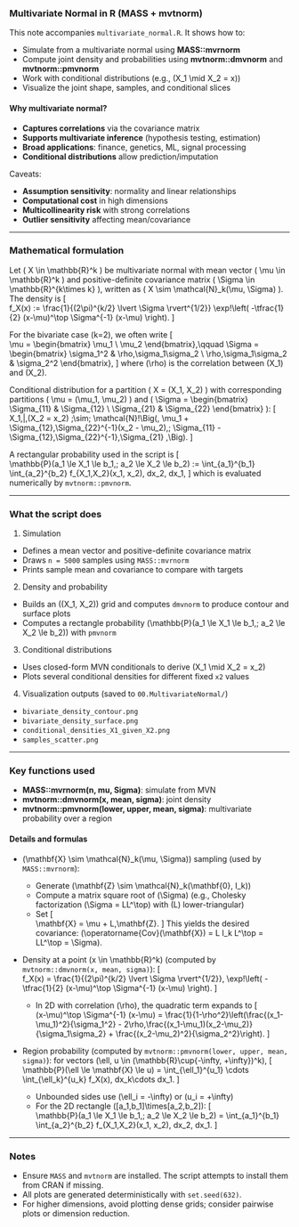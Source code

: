 ### Multivariate Normal in R (MASS + mvtnorm)

This note accompanies `multivariate_normal.R`. It shows how to:

- Simulate from a multivariate normal using **MASS::mvrnorm**
- Compute joint density and probabilities using **mvtnorm::dmvnorm** and **mvtnorm::pmvnorm**
- Work with conditional distributions (e.g., \(X_1 \mid X_2 = x\))
- Visualize the joint shape, samples, and conditional slices

#### Why multivariate normal?

- **Captures correlations** via the covariance matrix
- **Supports multivariate inference** (hypothesis testing, estimation)
- **Broad applications**: finance, genetics, ML, signal processing
- **Conditional distributions** allow prediction/imputation

Caveats:

- **Assumption sensitivity**: normality and linear relationships
- **Computational cost** in high dimensions
- **Multicollinearity risk** with strong correlations
- **Outlier sensitivity** affecting mean/covariance

---

### Mathematical formulation

Let \( X \in \mathbb{R}^k \) be multivariate normal with mean vector \( \mu \in \mathbb{R}^k \) and positive-definite covariance matrix \( \Sigma \in \mathbb{R}^{k\times k} \), written as \( X \sim \mathcal{N}_k(\mu, \Sigma) \). The density is
\[\
f_X(x) 
:= \frac{1}{(2\pi)^{k/2} \lvert \Sigma \rvert^{1/2}}
  \exp\!\left( -\tfrac{1}{2} (x-\mu)^\top \Sigma^{-1} (x-\mu) \right).
\]

For the bivariate case \(k=2\), we often write
\[\
\mu = \begin{bmatrix} \mu_1 \\ \mu_2 \end{bmatrix},\qquad
\Sigma = \begin{bmatrix}
\sigma_1^2 & \rho\,\sigma_1\sigma_2 \\
\rho\,\sigma_1\sigma_2 & \sigma_2^2
\end{bmatrix},
\]
where \(\rho\) is the correlation between \(X_1\) and \(X_2\).

Conditional distribution for a partition \( X = (X_1, X_2) \) with corresponding partitions
\( \mu = (\mu_1, \mu_2) \) and
\( \Sigma = \begin{bmatrix} \Sigma_{11} & \Sigma_{12} \\ \Sigma_{21} & \Sigma_{22} \end{bmatrix} \):
\[\
X_1\,|\,(X_2 = x_2) \;\sim\; \mathcal{N}\!\Big(\, \mu_1 + \Sigma_{12}\,\Sigma_{22}^{-1}(x_2 - \mu_2),\; \Sigma_{11} - \Sigma_{12}\,\Sigma_{22}^{-1}\,\Sigma_{21} \,\Big).
\]

A rectangular probability used in the script is
\[\
\mathbb{P}(a_1 \le X_1 \le b_1,\; a_2 \le X_2 \le b_2)
:= \int_{a_1}^{b_1} \int_{a_2}^{b_2} f_{X_1,X_2}(x_1, x_2)\, dx_2\, dx_1,
\]
which is evaluated numerically by `mvtnorm::pmvnorm`.

---

### What the script does

1) Simulation
- Defines a mean vector and positive-definite covariance matrix
- Draws `n = 5000` samples using `MASS::mvrnorm`
- Prints sample mean and covariance to compare with targets

2) Density and probability
- Builds an \((X_1, X_2)\) grid and computes `dmvnorm` to produce contour and surface plots
- Computes a rectangle probability \(\mathbb{P}(a_1 \le X_1 \le b_1,\; a_2 \le X_2 \le b_2)\) with `pmvnorm`

3) Conditional distributions
- Uses closed-form MVN conditionals to derive \(X_1 \mid X_2 = x_2\)
- Plots several conditional densities for different fixed `x2` values

4) Visualization outputs (saved to `00.MultivariateNormal/`)
- `bivariate_density_contour.png`
- `bivariate_density_surface.png`
- `conditional_densities_X1_given_X2.png`
- `samples_scatter.png`

---

### Key functions used

- **MASS::mvrnorm(n, mu, Sigma)**: simulate from MVN
- **mvtnorm::dmvnorm(x, mean, sigma)**: joint density
- **mvtnorm::pmvnorm(lower, upper, mean, sigma)**: multivariate probability over a region

#### Details and formulas

- \(\mathbf{X} \sim \mathcal{N}_k(\mu, \Sigma)\) sampling (used by `MASS::mvrnorm`):
  - Generate \(\mathbf{Z} \sim \mathcal{N}_k(\mathbf{0}, I_k)\)
  - Compute a matrix square root of \(\Sigma\) (e.g., Cholesky factorization \(\Sigma = LL^\top\) with \(L\) lower-triangular)
  - Set
    \[\
    \mathbf{X} = \mu + L\,\mathbf{Z}.
    \]
    This yields the desired covariance: \(\operatorname{Cov}(\mathbf{X}) = L I_k L^\top = LL^\top = \Sigma\).

- Density at a point \(x \in \mathbb{R}^k\) (computed by `mvtnorm::dmvnorm(x, mean, sigma)`):
  \[\
  f_X(x) = \frac{1}{(2\pi)^{k/2} \lvert \Sigma \rvert^{1/2}}\, \exp\!\left( -\tfrac{1}{2} (x-\mu)^\top \Sigma^{-1} (x-\mu) \right).
  \]
  - In 2D with correlation \(\rho\), the quadratic term expands to
    \[\
    (x-\mu)^\top \Sigma^{-1} (x-\mu)
    = \frac{1}{1-\rho^2}\left(\frac{(x_1-\mu_1)^2}{\sigma_1^2} - 2\rho\,\frac{(x_1-\mu_1)(x_2-\mu_2)}{\sigma_1\sigma_2} + \frac{(x_2-\mu_2)^2}{\sigma_2^2}\right).
    \]

- Region probability (computed by `mvtnorm::pmvnorm(lower, upper, mean, sigma)`): for vectors \(\ell, u \in (\mathbb{R}\cup\{-\infty, +\infty\})^k\),
  \[\
  \mathbb{P}(\ell \le \mathbf{X} \le u)
  = \int_{\ell_1}^{u_1} \cdots \int_{\ell_k}^{u_k} f_X(x)\, dx_k\cdots dx_1.
  \]
  - Unbounded sides use \(\ell_i = -\infty\) or \(u_i = +\infty\)
  - For the 2D rectangle \([a_1,b_1]\times[a_2,b_2]\):
    \[\
    \mathbb{P}(a_1 \le X_1 \le b_1,\; a_2 \le X_2 \le b_2)
    = \int_{a_1}^{b_1} \int_{a_2}^{b_2} f_{X_1,X_2}(x_1, x_2)\, dx_2\, dx_1.
    \]

---

### Notes

- Ensure `MASS` and `mvtnorm` are installed. The script attempts to install them from CRAN if missing.
- All plots are generated deterministically with `set.seed(632)`.
- For higher dimensions, avoid plotting dense grids; consider pairwise plots or dimension reduction.
